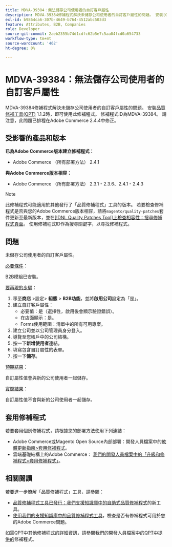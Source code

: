 ```yaml
---
title: MDVA-39384：無法儲存公司使用者的自訂客戶屬性
description: MDVA-39384修補程式解決未儲存公司使用者的自訂客戶屬性的問題。 安裝[Quality Patches Tool (QPT)](/help/announcements/adobe-commerce-announcements/magento-quality-patches-released-new-tool-to-self-serve-quality-patches.md) 1.1.2時，即可使用此修補程式。 修補程式ID為MDVA-39384。 請注意，此問題已排程在Adobe Commerce 2.4.4中修正。
exl-id: b9864ca6-307b-4649-b764-4512abc503d3
feature: Attributes, B2B, Companies
role: Developer
source-git-commit: 2aeb2355b74d1cdfc62b5e7c5aa04fcd0a654733
workflow-type: tm+mt
source-wordcount: '462'
ht-degree: 0%

---
```


# MDVA-39384：無法儲存公司使用者的自訂客戶屬性

MDVA-39384修補程式解決未儲存公司使用者的自訂客戶屬性的問題。 安裝[品質修補工具(QPT)](/help/announcements/adobe-commerce-announcements/magento-quality-patches-released-new-tool-to-self-serve-quality-patches.md) 1.1.2時，即可使用此修補程式。 修補程式ID為MDVA-39384。 請注意，此問題已排程在Adobe Commerce 2.4.4中修正。

## 受影響的產品和版本

**已為Adobe Commerce版本建立修補程式：**

* Adobe Commerce （所有部署方法） 2.4.1

**與Adobe Commerce版本相容：**

* Adobe Commerce （所有部署方法） 2.3.1 - 2.3.6、2.4.1 - 2.4.3

>[!NOTE]
>
>此修補程式可能適用於其他發行了「品質修補程式」工具的版本。 若要檢查修補程式是否與您的Adobe Commerce版本相容，請將`magento/quality-patches`套件更新至最新版本，並在[[!DNL Quality Patches Tool]上檢查相容性：搜尋修補程式頁面](https://experienceleague.adobe.com/tools/commerce-quality-patches/index.html)。 使用修補程式ID作為搜尋關鍵字，以尋找修補程式。

## 問題

未儲存公司使用者的自訂客戶屬性。

<u>必要條件</u>：

B2B模組已安裝。

<u>要再現的步驟</u>：

1. 移至&#x200B;**商店** >設定> **組態** > **B2B功能**，並將&#x200B;**啟用公司**&#x200B;設定為「是」。
1. 建立自訂客戶屬性：
   * 必要值：是（選擇性，啟用後會顯示驗證錯誤）。
   * 在店面顯示：是。
   * Forms使用範圍：清單中的所有可用專案。
1. 建立公司並以公司管理員身分登入。
1. 導覽至您帳戶中的公司結構。
1. 按一下&#x200B;**新增使用者**&#x200B;連結。
1. 填寫包含自訂屬性的表單。
1. 按一下&#x200B;**儲存**。

<u>預期結果</u>：

自訂屬性值會與新的公司使用者一起儲存。

<u>實際結果</u>：

自訂屬性值不會與新的公司使用者一起儲存。

## 套用修補程式

若要套用個別修補程式，請根據您的部署方法使用下列連結：

* Adobe Commerce或Magento Open Source內部部署：開發人員檔案中的[軟體更新指南>套用修補程式](https://experienceleague.adobe.com/en/docs/commerce-operations/tools/quality-patches-tool/usage)。
* 雲端基礎結構上的Adobe Commerce： [我們的開發人員檔案中的「升級和修補程式>套用修補程式」](https://experienceleague.adobe.com/en/docs/commerce-cloud-service/user-guide/develop/upgrade/apply-patches)。

## 相關閱讀

若要進一步瞭解「品質修補程式」工具，請參閱：

* [品質修補程式工具已發行：我們支援知識庫中的自助式品質修補程式](/help/announcements/adobe-commerce-announcements/magento-quality-patches-released-new-tool-to-self-serve-quality-patches.md)的新工具。
* [使用我們的支援知識庫中的品質修補程式工具](/help/support-tools/patches-available-in-qpt-tool/check-patch-for-magento-issue-with-magento-quality-patches.md)，檢查是否有修補程式可用於您的Adobe Commerce問題。

如需QPT中其他修補程式的詳細資訊，請參閱我們的開發人員檔案中的[QPT中提供的](https://experienceleague.adobe.com/tools/commerce-quality-patches/index.html)修補程式。
